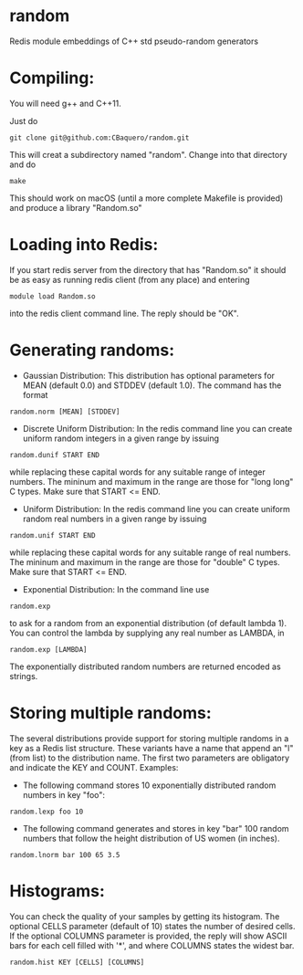 # random
Redis module embeddings of C++ std pseudo-random generators

Compiling:
===

You will need g++ and C++11. 

Just do 

```
git clone git@github.com:CBaquero/random.git
```
This will creat a subdirectory named "random". Change into that directory and do 

```
make
```
 
This should work on macOS (until a more complete Makefile is provided) and produce a library "Random.so"

Loading into Redis:
===

If you start redis server from the directory that has "Random.so" it should be as easy as running redis client (from any place) and entering 

```
module load Random.so
```

into the redis client command line. The reply should be "OK".

Generating randoms:
===

* Gaussian Distribution: This distribution has optional parameters for MEAN (default 0.0) and STDDEV (default 1.0). The command has the format

```
random.norm [MEAN] [STDDEV]
```

* Discrete Uniform Distribution: In the redis command line you can create uniform random integers in a given range by issuing 

```
random.dunif START END
```

while replacing these capital words for any suitable range of integer numbers. The mininum and maximum in the range are those for "long long" C types. Make sure that START <= END.

* Uniform Distribution: In the redis command line you can create uniform random real numbers in a given range by issuing 

```
random.unif START END
```

while replacing these capital words for any suitable range of real numbers. The mininum and maximum in the range are those for "double" C types. Make sure that START <= END.


* Exponential Distribution: In the command line use 

```
random.exp
```

to ask for a random from an exponential distribution (of default lambda 1). You can control the lambda by supplying any real number as LAMBDA, in 

```
random.exp [LAMBDA]
```
The exponentially distributed random numbers are returned encoded as strings. 

Storing multiple randoms:
===

The several distributions provide support for storing multiple randoms in a key as a Redis list structure. These variants have a name that append an "l" (from list) to the distribution name. The first two parameters are obligatory and indicate the KEY and COUNT. Examples:

* The following command stores 10 exponentially distributed random numbers in key "foo": 

```
random.lexp foo 10
```

* The following command generates and stores in key "bar" 100 random numbers that follow the height distribution of US women (in inches). 

```
random.lnorm bar 100 65 3.5
```

Histograms:
===

You can check the quality of your samples by getting its histogram. The optional CELLS parameter (default of 10) states the number of desired cells. 
If the optional COLUMNS parameter is provided, the reply will show ASCII bars for each cell filled with '*', and where COLUMNS states the widest bar.

```
random.hist KEY [CELLS] [COLUMNS]
```
